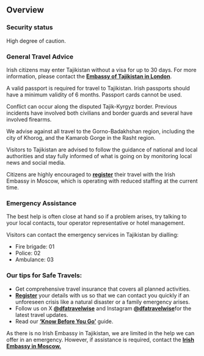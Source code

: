 ## Overview

### **Security status**

High degree of caution.

### **General Travel Advice**

Irish citizens may enter Tajikistan without a visa for up to 30 days. For more information, please contact the [**Embassy of Tajikistan in London**](https://mfa.tj/en/london).

A valid passport is required for travel to Tajikistan. Irish passports should have a minimum validity of 6 months. Passport cards cannot be used.

Conflict can occur along the disputed Tajik-Kyrgyz border. Previous incidents have involved both civilians and border guards and several have involved firearms.

We advise against all travel to the Gorno-Badakhshan region, including the city of Khorog, and the Kamarob Gorge in the Rasht region.

Visitors to Tajikistan are advised to follow the guidance of national and local authorities and stay fully informed of what is going on by monitoring local news and social media.

Citizens are highly encouraged to [**register**](https://www.ireland.ie/en/dfa/overseas-travel/citizens-registration/) their travel with the Irish Embassy in Moscow, which is operating with reduced staffing at the current time.

### **Emergency Assistance**

The best help is often close at hand so if a problem arises, try talking to your local contacts, tour operator representative or hotel management.

Visitors can contact the emergency services in Tajikistan by dialling:

* Fire brigade: 01
* Police: 02
* Ambulance: 03

### **Our tips for Safe Travels:**

* Get comprehensive travel insurance that covers all planned activities.
* [**Register**](https://www.ireland.ie/en/dfa/overseas-travel/citizens-registration/) your details with us so that we can contact you quickly if an unforeseen crisis like a natural disaster or a family emergency arises.
* Follow us on X [**@dfatravelwise**](https://www.twitter.com/DFATravelWise) and Instagram [**@dfatravelwise**](https://www.instagram.com/dfatravelwise/)for the latest travel updates.
* Read our [**‘Know Before You Go’**](https://www.ireland.ie/en/dfa/overseas-travel/know-before-you-go/) guide.

As there is no Irish Embassy in Tajikistan, we are limited in the help we can offer in an emergency. However, if assistance is required, contact the [**Irish Embassy in Moscow.**](/en/moscow/)
